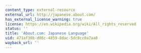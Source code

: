 ```yaml
---
content_type: external-resource
external_url: http://japanese.about.com/
has_external_license_warning: true
license: https://en.wikipedia.org/wiki/All_rights_reserved
status: ''
title: 'About.com: Japanese Language'
uid: 471af30b-d86c-4859-8dac-5dc8cc0a7aa8
wayback_url: ''
---
```

